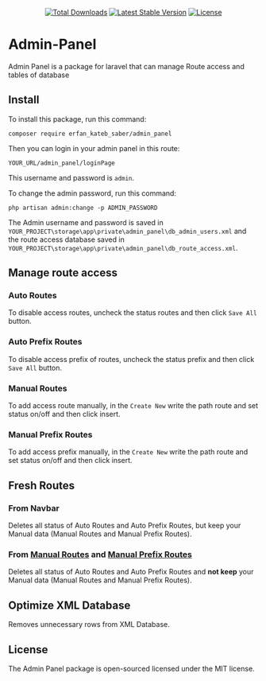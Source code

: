 <p align="center">
<a href="https://img.shields.io/packagist/dt/erfan_kateb_saber/admin_panel"><img src="https://img.shields.io/packagist/dt/erfan_kateb_saber/admin_panel" alt="Total Downloads"></a>
<a href="https://img.shields.io/packagist/dt/erfan_kateb_saber/admin_panel"><img src="https://img.shields.io/packagist/v/erfan_kateb_saber/admin_panel" alt="Latest Stable Version"></a>
<a href="https://img.shields.io/packagist/dt/erfan_kateb_saber/admin_panel"><img src="https://img.shields.io/packagist/l/erfan_kateb_saber/admin_panel" alt="License"></a>
</p>

# Admin-Panel
Admin Panel is a package for laravel that can manage Route access and tables of database

## Install
To install this package, run this command:
```
composer require erfan_kateb_saber/admin_panel
```
Then you can login in your admin panel in this route:
```url
YOUR_URL/admin_panel/loginPage
```
This username and password is `admin`.

To change the admin password, run this command:
```
php artisan admin:change -p ADMIN_PASSWORD
```
The Admin username and password is saved in `YOUR_PROJECT\storage\app\private\admin_panel\db_admin_users.xml` and the route access database saved in `YOUR_PROJECT\storage\app\private\admin_panel\db_route_access.xml`.

## Manage route access
### Auto Routes
To disable access routes, uncheck the status routes and then click `Save All` button.

### Auto Prefix Routes
To disable access prefix of routes, uncheck the status prefix and then click `Save All` button.

### Manual Routes
To add access route manually, in the `Create New` write the path route and set status on/off and then click insert.

### Manual Prefix Routes
To add access prefix manually, in the `Create New` write the path route and set status on/off and then click insert.

## Fresh Routes
### From Navbar
Deletes all status of Auto Routes and Auto Prefix Routes, but keep your Manual data (Manual Routes and Manual Prefix Routes).

### From <a href='#manual-routes'>Manual Routes</a> and <a href='#manual-prefix-routes'>Manual Prefix Routes</a>
Deletes all status of Auto Routes and Auto Prefix Routes and **not keep** your Manual data (Manual Routes and Manual Prefix Routes).

## Optimize XML Database
Removes unnecessary rows from XML Database.

## License
The Admin Panel package is open-sourced licensed under the MIT license.
